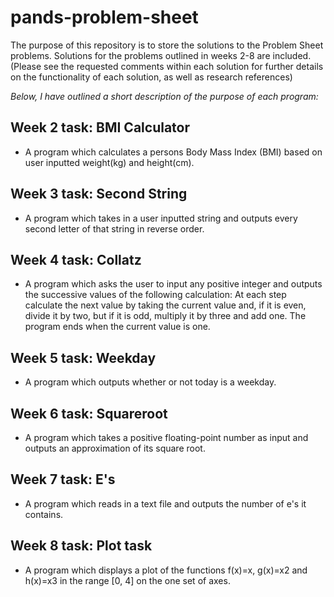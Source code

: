 # pands-problem-sheet

The purpose of this repository is to store the solutions to the Problem Sheet problems.
Solutions for the problems outlined in weeks 2-8 are included. (Please see the requested comments within each solution for further details on the functionality of each solution, as well as research references) 

*Below, I have outlined a short description of the purpose of each program:*


## Week 2 task: BMI Calculator

- A program which calculates a persons Body Mass Index (BMI) based on user inputted weight(kg) and height(cm).

## Week 3 task: Second String

- A program which takes in a user inputted string and outputs every second letter of that string in reverse order.

## Week 4 task: Collatz

- A program which asks the user to input any positive integer and outputs the successive values of the following calculation: At each step calculate the next value by taking the current value and, if it is even, divide it by two, but if it is odd, multiply it by three and add one. The program ends when the current value is one.

## Week 5 task: Weekday

- A program which outputs whether or not today is a weekday.

## Week 6 task: Squareroot

- A program which takes a positive floating-point number as input and outputs an approximation of its square root.

## Week 7 task: E's

- A program which reads in a text file and outputs the number of e's it contains.

## Week 8 task: Plot task

- A program which displays a plot of the functions f(x)=x, g(x)=x2 and h(x)=x3 in the range [0, 4] on the one set of axes.